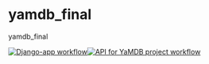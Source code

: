 # yamdb_final
yamdb_final

[![Django-app workflow](https://github.com/Olga07122007/yamdb_final/actions/workflows/yamdb_workflow.yml/badge.svg)](https://github.com/Olga07122007/yamdb_final/actions/workflows/yamdb_workflow.yml)[![API for YaMDB project workflow](https://github.com/Olga07122007/yamdb_final/actions/workflows/yamdb_workflow.yml/badge.svg?branch=master)](https://github.com/Olga07122007/yamdb_final/actions/workflows/yamdb_workflow.yml)
